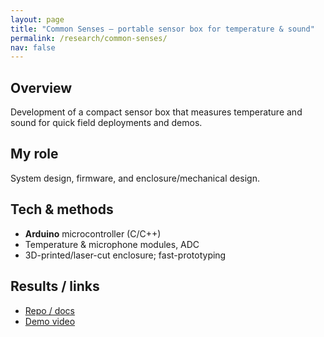 ```yaml
---
layout: page
title: "Common Senses — portable sensor box for temperature & sound"
permalink: /research/common-senses/
nav: false
---
```


## Overview
Development of a compact sensor box that measures temperature and sound for quick field deployments and demos.

## My role
System design, firmware, and enclosure/mechanical design.

## Tech & methods
- **Arduino** microcontroller (C/C++)
- Temperature & microphone modules, ADC
- 3D-printed/laser-cut enclosure; fast-prototyping

## Results / links
- [Repo / docs](#)
- [Demo video](#)
